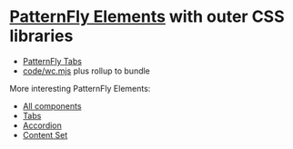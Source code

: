 # [PatternFly Elements](https://patternflyelements.org) with outer CSS libraries

- [PatternFly Tabs](https://patternflyelements.org/components/tabs/)
- [code/wc.mjs](./code/wc.mjs) plus rollup to bundle

More interesting PatternFly Elements:

- [All components](https://patternflyelements.org/components/)
- [Tabs](https://patternflyelements.org/components/tabs/)
- [Accordion](https://patternflyelements.org/components/accordion/)
- [Content Set](https://patternflyelements.org/components/content-set/)
